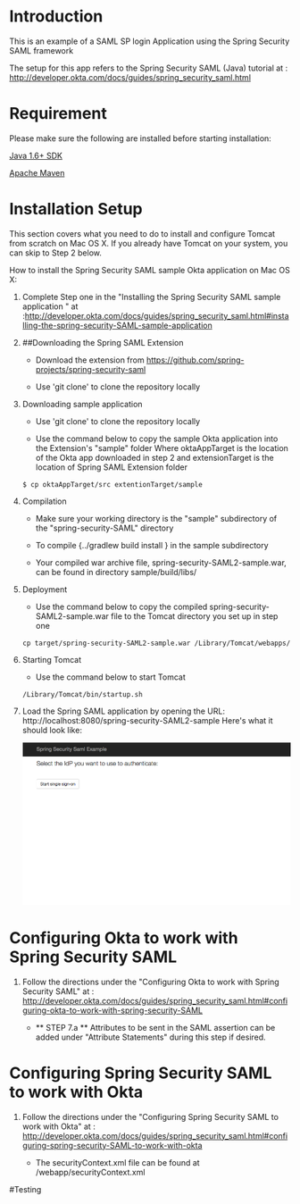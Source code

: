 # Introduction 

This is an example of a SAML SP login Application using the Spring Security SAML framework 

The setup for this app refers to the Spring Security SAML (Java) tutorial at : http://developer.okta.com/docs/guides/spring_security_saml.html


# Requirement 

Please make sure the following are installed before starting installation:

[Java 1.6+ SDK](http://www.oracle.com/technetwork/java/javase/overview/index.html)

[Apache Maven](https://maven.apache.org/download.cgi)
# Installation Setup

This section covers what you need to do to install and configure Tomcat from scratch on Mac OS X. If you already have Tomcat on your system, you can skip to Step 2 below.

How to install the Spring Security SAML sample Okta application on Mac OS X:

1. Complete Step one in the "Installing the Spring Security SAML sample application " at  
	:http://developer.okta.com/docs/guides/spring_security_saml.html#installing-the-spring-security-SAML-sample-application

2. ##Downloading the Spring SAML Extension
	
	- Download the extension from  https://github.com/spring-projects/spring-security-saml

	- Use 'git clone' to clone the repository locally
	
3. Downloading sample application 
	
	- Use 'git clone' to clone the repository locally
	
	- Use the command below to copy the sample Okta application into the Extension's "sample" folder
		Where oktaAppTarget is the location of the Okta app downloaded in step 2 and extensionTarget is the location of Spring SAML Extension folder  
	```shell	
	$ cp oktaAppTarget/src extentionTarget/sample
	```
	
4. Compilation 
	
	- Make sure your working directory is the "sample" subdirectory of the "spring-security-SAML" directory 
	
	- To compile {../gradlew build install } in the sample subdirectory

	- Your compiled war archive file, spring-security-SAML2-sample.war, can be found in directory sample/build/libs/

5. Deployment
	
	- Use the command below to copy the compiled spring-security-SAML2-sample.war file to the Tomcat directory you set up in step one
	
	```shell
	cp target/spring-security-SAML2-sample.war /Library/Tomcat/webapps/
	```

6. Starting Tomcat
	
	- Use the command below to start Tomcat
	```shell	
	/Library/Tomcat/bin/startup.sh
	```
7. Load the Spring SAML application by opening the URL: http://localhost:8080/spring-security-SAML2-sample
	Here's what it should look like:

	![img](./docs/sample.png "A screenshot of working app running")


# Configuring Okta to work with Spring Security SAML

1.	Follow the directions under the "Configuring Okta to work with Spring Security SAML" at
	: http://developer.okta.com/docs/guides/spring_security_saml.html#configuring-okta-to-work-with-spring-security-SAML

	- ** STEP 7.a ** Attributes to be sent in the SAML assertion can be added under "Attribute Statements" during this step if desired. 


# Configuring Spring Security SAML to work with Okta

1. Follow the directions under the "Configuring Spring Security SAML to work with Okta" at
	: http://developer.okta.com/docs/guides/spring_security_saml.html#configuring-spring-security-SAML-to-work-with-okta 

	- The securityContext.xml file can be found at /webapp/securityContext.xml
 
#Testing 

